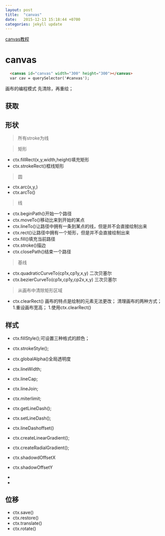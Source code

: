 ```yaml
---
layout: post
title:  "canvas"
date:   2015-12-13 15:18:44 +0700
categories: jekyll update
---
```

[canvas教程](https://developer.mozilla.org/zh-CN/docs/Web/API/Canvas_API/Tutorial)


# canvas
```html
  <canvas id="canvas" width="300" height="300"></canvas>
  var cav = querySelector('#canvas');

```

画布的编程模式
先清除，再重绘；

## 获取


## 形状

> 所有stroke为线

> 矩形

* ctx.fillRect(x,y,width,height)填充矩形
* ctx.strokeRect()框线矩形

> 圆

* ctx.arc(x,y,)
* ctx.arcTo()

> 线

* ctx.beginPath()开始一个路径
* ctx.moveTo()移动比来到开始的某点
* ctx.lineTo()让路径中拥有一条到某点的线，但是并不会直接绘制出来
* ctx.rect()让路径中拥有一个矩形，但是并不会直接绘制出来
* ctx.fill()填充当前路径
* ctx.stroke()描边
* ctx.closePath()结束一个路径

> 基线

* ctx.quadraticCurveTo(cp1x,cp1y,x,y)
二次贝塞尔
* ctx.bezierCurveTo(cp1x,cp1y,cp2x,x,y)
三次贝塞尔

> 从画布中清除矩形区域

* ctx.clearRect()
画布的特点是绘制的元素无法更改；
清理画布的两种方式；
1.重设画布宽高；
1.使用ctx.clearRect()


## 样式

* ctx.fillStyle();可设置三种格式的颜色；
* ctx.strokeStyle();
* ctx.globalAlpha()全局透明度
* ctx.lineWidth;
* ctx.lineCap;
* ctx.lineJoin;
* ctx.miterlimit;
* ctx.getLineDash();
* ctx.setLineDash();
* ctx.lineDashoffset()

* ctx.createLinearGradient();
* ctx.createRadialGradient();
* ctx.shadowdOffsetX
* ctx.shadowOffsetY
*
*



## 位移

* ctx.save()
* ctx.restore()
* ctx.translate()
* ctx.rotate()
